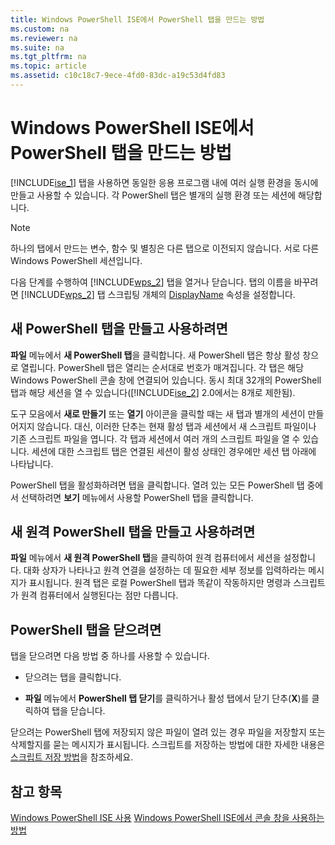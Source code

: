 ```yaml
---
title: Windows PowerShell ISE에서 PowerShell 탭을 만드는 방법
ms.custom: na
ms.reviewer: na
ms.suite: na
ms.tgt_pltfrm: na
ms.topic: article
ms.assetid: c10c18c7-9ece-4fd0-83dc-a19c53d4fd83
---
```

# Windows PowerShell ISE에서 PowerShell 탭을 만드는 방법
[!INCLUDE[ise_1](../Token/ise_1_md.md)] 탭을 사용하면 동일한 응용 프로그램 내에 여러 실행 환경을 동시에 만들고 사용할 수 있습니다. 각 PowerShell 탭은 별개의 실행 환경 또는 세션에 해당합니다.

> [!NOTE]
> 하나의 탭에서 만드는 변수, 함수 및 별칭은 다른 탭으로 이전되지 않습니다. 서로 다른 Windows PowerShell 세션입니다.

다음 단계를 수행하여 [!INCLUDE[wps_2](../Token/wps_2_md.md)] 탭을 열거나 닫습니다. 탭의 이름을 바꾸려면 [!INCLUDE[wps_2](../Token/wps_2_md.md)] 탭 스크립팅 개체의 [DisplayName](assetId:///a9b58556-951b-4f48-b3ae-b351b7564360#Displayname) 속성을 설정합니다.

## 새 PowerShell 탭을 만들고 사용하려면
**파일** 메뉴에서 **새 PowerShell 탭**을 클릭합니다. 새 PowerShell 탭은 항상 활성 창으로 열립니다. PowerShell 탭은 열리는 순서대로 번호가 매겨집니다. 각 탭은 해당 Windows PowerShell 콘솔 창에 연결되어 있습니다. 동시 최대 32개의 PowerShell 탭과 해당 세션을 열 수 있습니다([!INCLUDE[ise_2](../Token/ise_2_md.md)] 2.0에서는 8개로 제한됨).

도구 모음에서 **새로 만들기** 또는 **열기** 아이콘을 클릭할 때는 새 탭과 별개의 세션이 만들어지지 않습니다.  대신, 이러한 단추는 현재 활성 탭과 세션에서 새 스크립트 파일이나 기존 스크립트 파일을 엽니다. 각 탭과 세션에서 여러 개의 스크립트 파일을 열 수 있습니다. 세션에 대한 스크립트 탭은 연결된 세션이 활성 상태인 경우에만 세션 탭 아래에 나타납니다.

PowerShell 탭을 활성화하려면 탭을 클릭합니다. 열려 있는 모든 PowerShell 탭 중에서 선택하려면 **보기** 메뉴에서 사용할 PowerShell 탭을 클릭합니다.

## 새 원격 PowerShell 탭을 만들고 사용하려면
**파일** 메뉴에서 **새 원격 PowerShell 탭**을 클릭하여 원격 컴퓨터에서 세션을 설정합니다. 대화 상자가 나타나고 원격 연결을 설정하는 데 필요한 세부 정보를 입력하라는 메시지가 표시됩니다. 원격 탭은 로컬 PowerShell 탭과 똑같이 작동하지만 명령과 스크립트가 원격 컴퓨터에서 실행된다는 점만 다릅니다.

## PowerShell 탭을 닫으려면
탭을 닫으려면 다음 방법 중 하나를 사용할 수 있습니다.

-   닫으려는 탭을 클릭합니다.

-   **파일** 메뉴에서 **PowerShell 탭 닫기**를 클릭하거나 활성 탭에서 닫기 단추(**X**)를 클릭하여 탭을 닫습니다.

닫으려는 PowerShell 탭에 저장되지 않은 파일이 열려 있는 경우 파일을 저장할지 또는 삭제할지를 묻는 메시지가 표시됩니다. 스크립트를 저장하는 방법에 대한 자세한 내용은 [스크립트 저장 방법](assetId:///162f594d-efd3-4234-9960-45e56e6eadc8)을 참조하세요.

## 참고 항목
[Windows PowerShell ISE 사용](../Topic/Using-the-Windows-PowerShell-ISE.md)
[Windows PowerShell ISE에서 콘솔 창을 사용하는 방법](../Topic/How-to-Use-the-Console-Pane-in-the-Windows-PowerShell-ISE.md)



<!--HONumber=Apr16_HO1-->


